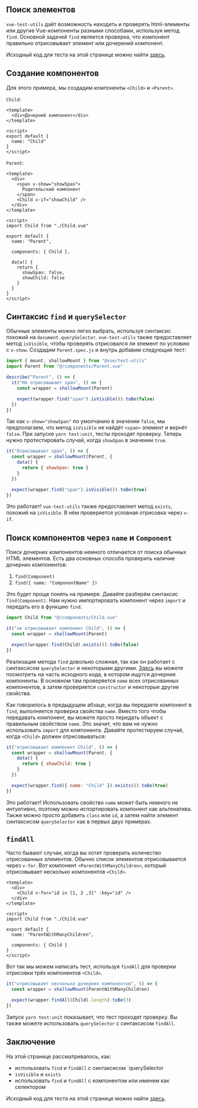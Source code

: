 ## Поиск элементов

`vue-test-utils` даёт возможность находить и проверять html-элементы или другие Vue-компоненты разными способами, используя метод `find`. Основной задачей `find` является проверка, что компонент правильно отрисовывает элемент или дочерений компонент.

Исходный код для теста на этой странице можно найти [здесь](https://github.com/lmiller1990/vue-testing-handbook/tree/master/demo-app/tests/unit/Parent.spec.js).

## Создание компонентов

Для этого примера, мы создадим компоненты `<Child>` и `<Parent>`.

`Child`: 

```vue
<template>
  <div>Дочерний компонент</div>
</template>

<script>
export default {
  name: "Child"
}
</script>
```

`Parent`:

```vue
<template>
  <div>
    <span v-show="showSpan">
      Родительский компонент
    </span>
    <Child v-if="showChild" />
  </div>
</template>

<script>
import Child from "./Child.vue"

export default {
  name: "Parent",

  components: { Child },

  data() {
    return {
      showSpan: false,
      showChild: false
    }
  }
}
</script>
```

## Синтаксис `find` и `querySelector`

Обычные элементы можно легко выбрать, используя синтаксис похожий на `document.querySelector`. `vue-test-utils` также предоставляет метод `isVisible`, чтобы проверять отрисовался ли элемент по условию с `v-show`. Создадим `Parent.spec.js` и внутрь добавим следующий тест:


```js
import { mount, shallowMount } from "@vue/test-utils"
import Parent from "@/components/Parent.vue"

describe("Parent", () => {
  it("Не отрисовывает span", () => {
    const wrapper = shallowMount(Parent)

    expect(wrapper.find("span").isVisible()).toBe(false)
  })
})
```

Так как `v-show="showSpan"` по умолчанию в значении `false`, мы предполагаем, что метод `isVisible` не найдёт `<span>` элемент и вернёт `false`. При запуске `yarn test:unit`, тесты проходят проверку. Теперь нужно протестировать случай, когда `showSpan` в значении `true`.
    

```js
it("Отрисовывает span", () => {
  const wrapper = shallowMount(Parent, {
    data() {
      return { showSpan: true }
    }
  })

  expect(wrapper.find("span").isVisible()).toBe(true)
})
```
 Это работает! `vue-test-utils` также предоставляет метод `exists`, похожий на `isVisible`. В нём проверяется условная отрисовка через `v-if`.

## Поиск компонентов через `name` и `Component`

Поиск дочерних компонентов немного отличается от поиска обычных HTML элементов. Есть два основных способа проверить наличие дочерних компонентов:

1. `find(Component)`
2. `find({ name: "ComponentName" })`

Это будет проще понять на примере. Давайте разберём синтаксис `find(Component)`. Нам нужно импортировать компонент через `import` и передать его в функцию `find`.

```js
import Child from "@/components/Child.vue"

it("не отрисовывает компонент Child", () => {
  const wrapper = shallowMount(Parent)

  expect(wrapper.find(Child).exists()).toBe(false)
})
```

Реализация метода `find` довольно сложная, так как он работает с синтаксисом `querySelector` и некоторыми другими. [Здесь](https://github.com/vuejs/vue-test-utils/blob/dev/packages/test-utils/src/find.js) вы можете посмотреть на часть исходного кода, в котором ищутся дочерние компоненты. В основном там проверяется `name` всех отрисованных компонентов, а затем проверяется `constructor` и некоторые другие свойства. 

Как говорилось в предыдущем абзаце, когда вы передаете компонент в `find`, выполняется проверка свойства `name`.
Вместо того чтобы передавать компонент, вы можете просто передать объект с правильным свойством `name`. Это значит, что вам не нужно использовать `import` для компонента. Давайте протестируем случай, когда `<Child>` должен отрисовываться:

```js
it("отрисовывает компонент Child", () => {
  const wrapper = shallowMount(Parent, {
    data() {
      return { showChild: true }
    }
  })

  expect(wrapper.find({ name: "Child" }).exists()).toBe(true)
})
```

Это работает! Использовать свойство `name` может быть немного не интуитивно, поэтому можно испортировать компонент как альтенатива. Также можно просто добавить `class` или `id`, а затем найти элемент синтаксисом `querySelector` как в первых двух примерах.

## `findAll`

Часто бывают случаи, когда вы хотит проверить количество отрисованных элементов. Обычно список элементов отрисовывается через `v-for`. Вот компонент `<ParentWithManyChildren>`, который отрисовывает несколько компонентов `<Child>`.

```vue
<template>
  <div>
    <Child v-for="id in [1, 2 ,3]" :key="id" />
  </div>
</template>

<script>
import Child from "./Child.vue"

export default {
  name: "ParentWithManyChildren",

  components: { Child }
}
</script>
```

Вот так мы можем написать тест, используя `findAll` для проверки отрисовки трёх компонентов `<Child>`.

```js
it("отрисовывает несколько дочерних компонентов", () => {
  const wrapper = shallowMount(ParentWithManyChildren)

  expect(wrapper.findAll(Child).length).toBe(3)
})
```

Запуск `yarn test:unit` показывает, что тест проходят проверку. Вы также можете использовать `querySelector` с синтаксисом `findAll`.

## Заключение

На этой странице рассматривалось, как:

- использовать `find` и `findAll` с синтаксисом `querySelector
- `isVisible` и `exists`
- использовать `find` и `findAll` с компонентом или именем как селектором

Исходный код для теста на этой странице можно найти [здесь](https://github.com/lmiller1990/vue-testing-handbook/tree/master/demo-app/tests/unit/Parent.spec.js).

